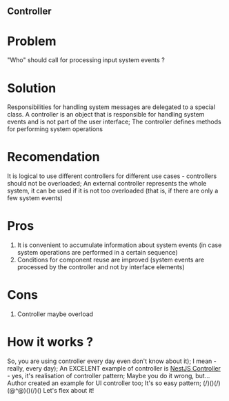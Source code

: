 ## Controller

# Problem

"Who" should call for processing input system events ?

# Solution

Responsibilities for handling system messages are delegated to a special class. A controller is an object that is responsible for handling system events and is not part of the user interface; The controller defines methods for performing system operations

# Recomendation

It is logical to use different controllers for different use cases - controllers should not be overloaded; An external controller represents the whole system, it can be used if it is not too overloaded (that is, if there are only a few system events)

# Pros

1. It is convenient to accumulate information about system events (in case system operations are performed in a certain sequence)
2. Сonditions for component reuse are improved (system events are processed by the controller and not by interface elements)

# Cons

1. Controller maybe overload

# How it works ?

So, you are using controller every day even don't know about it); I mean - really, every day); An EXCELENT example of controller is [NestJS Controller](https://docs.nestjs.com/controllers) - yes, it's realisation of controller pattern; Maybe you do it wrong, but... Author created an example for UI controller too; It's so easy pattern; (/)(\)(/)(@^@)(\)(/)(\) Let's flex about it!